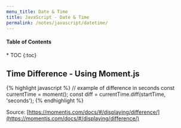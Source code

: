 ```yaml
---
menu_title: Date & Time
title: JavaScript - Date & Time
permalink: /notes/javascript/datetime/
---
```


<h4>Table of Contents</h4>
* TOC
{:toc}

## Time Difference - Using Moment.js

{% highlight javascript %}
// example of difference in seconds
const currentTime = moment();
const diff = currentTime.diff(startTime, 'seconds');
{% endhighlight %}

<span class="info-source">Source: [https://momentjs.com/docs/#/displaying/difference/](https://momentjs.com/docs/#/displaying/difference/)</span>
